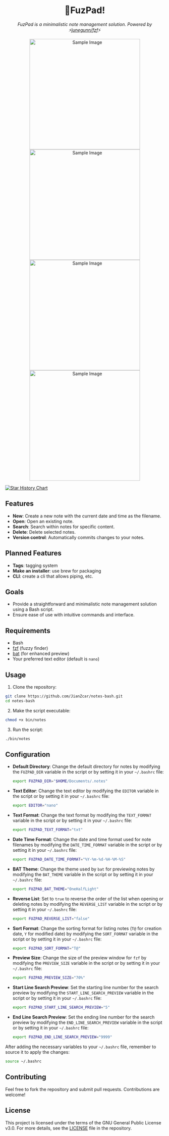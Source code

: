 <h1 align="center">📙FuzPad!</h1>

<p align="center">
    <em>FuzPad is a minimalistic note management solution. Powered by ⚡<a href="https://github.com/junegunn/fzf">junegunn/fzf</a></em>⚡
</p>

<p align="center">
 <img src="https://i.imgur.com/5WXsOH1.png" alt="Sample Image" width="350"/>
 <img src="https://i.imgur.com/lkyY8Fe.png" alt="Sample Image" width="350"/>
 <img src="https://i.imgur.com/NMbPXN7.png" alt="Sample Image" width="350"/>
 <img src="https://i.imgur.com/5IljHKS.png" alt="Sample Image" width="350"/>
</p>

[![Star History Chart](https://api.star-history.com/svg?repos=JianZcar/FuzPad&type=Timeline)](https://star-history.com/#JianZcar/FuzPad&Timeline)

## Features
- **New**: Create a new note with the current date and time as the filename.
- **Open**: Open an existing note.
- **Search**: Search within notes for specific content.
- **Delete**: Delete selected notes.
- **Version control**: Automatically commits changes to your notes.

## Planned Features
- **Tags**: tagging system
- **Make an installer**: use brew for packaging
- **CLI**: create a cli that allows piping, etc.

## Goals

- Provide a straightforward and minimalistic note management solution using a Bash script.
- Ensure ease of use with intuitive commands and interface.

## Requirements

- Bash
- [fzf](https://github.com/junegunn/fzf) (fuzzy finder)
- [bat](https://github.com/sharkdp/bat) (for enhanced preview)
- Your preferred text editor (default is `nano`)

## Usage

1. Clone the repository:

```sh
git clone https://github.com/JianZcar/notes-bash.git
cd notes-bash
```

2. Make the script executable:

```sh
chmod +x bin/notes
```

3. Run the script:

```sh
./bin/notes
```

## Configuration

- **Default Directory**: Change the default directory for notes by modifying the `FUZPAD_DIR` variable in the script or by setting it in your `~/.bashrc` file:
  ```sh
  export FUZPAD_DIR="$HOME/Documents/.notes"
  ```

- **Text Editor**: Change the text editor by modifying the `EDITOR` variable in the script or by setting it in your `~/.bashrc` file:
  ```sh
  export EDITOR="nano"
  ```

- **Text Format**: Change the text format by modifying the `TEXT_FORMAT` variable in the script or by setting it in your `~/.bashrc` file:
  ```sh
  export FUZPAD_TEXT_FORMAT="txt"
  ```

- **Date Time Format**: Change the date and time format used for note filenames by modifying the `DATE_TIME_FORMAT` variable in the script or by setting it in your `~/.bashrc` file:
  ```sh
  export FUZPAD_DATE_TIME_FORMAT="%Y-%m-%d-%H-%M-%S"
  ```

- **BAT Theme**: Change the theme used by `bat` for previewing notes by modifying the `BAT_THEME` variable in the script or by setting it in your `~/.bashrc` file:
  ```sh
  export FUZPAD_BAT_THEME="OneHalfLight"
  ```

- **Reverse List**: Set to `true` to reverse the order of the list when opening or deleting notes by modifying the `REVERSE_LIST` variable in the script or by setting it in your `~/.bashrc` file:
  ```sh
  export FUZPAD_REVERSE_LIST="false"
  ```

- **Sort Format**: Change the sorting format for listing notes (`T@` for creation date, `Y` for modified date) by modifying the `SORT_FORMAT` variable in the script or by setting it in your `~/.bashrc` file:
  ```sh
  export FUZPAD_SORT_FORMAT="T@"
  ```

- **Preview Size**: Change the size of the preview window for `fzf` by modifying the `PREVIEW_SIZE` variable in the script or by setting it in your `~/.bashrc` file:
  ```sh
  export FUZPAD_PREVIEW_SIZE="70%"
  ```

- **Start Line Search Preview**: Set the starting line number for the search preview by modifying the `START_LINE_SEARCH_PREVIEW` variable in the script or by setting it in your `~/.bashrc` file:
  ```sh
  export FUZPAD_START_LINE_SEARCH_PREVIEW="5"
  ```

- **End Line Search Preview**: Set the ending line number for the search preview by modifying the `END_LINE_SEARCH_PREVIEW` variable in the script or by setting it in your `~/.bashrc` file:
  ```sh
  export FUZPAD_END_LINE_SEARCH_PREVIEW="9999"
  ```

After adding the necessary variables to your `~/.bashrc` file, remember to source it to apply the changes:
```sh
source ~/.bashrc
```

## Contributing

Feel free to fork the repository and submit pull requests. Contributions are welcome!

## License

This project is licensed under the terms of the GNU General Public License v3.0. For more details, see the [LICENSE](LICENSE) file in the repository.
